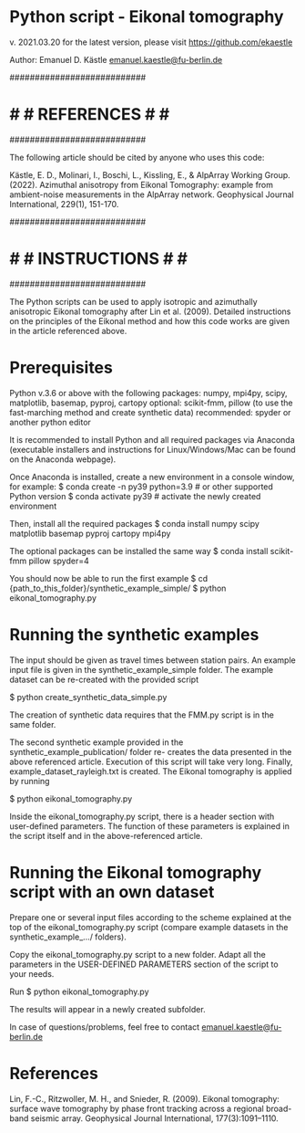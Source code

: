 # Python script - Eikonal tomography

v. 2021.03.20
for the latest version, please visit https://github.com/ekaestle

Author: Emanuel D. Kästle
emanuel.kaestle@fu-berlin.de

###########################
# # # REFERENCES # # # 
###########################

The following article should be cited by anyone who uses this code:

Kästle, E. D., Molinari, I., Boschi, L., Kissling, E., & AlpArray Working Group. (2022).
Azimuthal anisotropy from Eikonal Tomography: example from ambient-noise measurements 
in the AlpArray network. Geophysical Journal International, 229(1), 151-170.


###########################
# # # INSTRUCTIONS # # # 
###########################

The Python scripts can be used to apply isotropic and azimuthally anisotropic Eikonal
tomography after Lin et al. (2009). Detailed instructions on the principles of the
Eikonal method and how this code works are given in the article referenced above.

# Prerequisites
Python v.3.6 or above with the following packages:
numpy, mpi4py, scipy, matplotlib, basemap, pyproj, cartopy
optional: scikit-fmm, pillow (to use the fast-marching method and create synthetic data)
recommended: spyder or another python editor

It is recommended to install Python and all required packages via Anaconda (executable
installers and instructions for Linux/Windows/Mac can be found on the Anaconda webpage).

Once Anaconda is installed, create a new environment in a console window, for example:
$ conda create -n py39 python=3.9   # or other supported Python version
$ conda activate py39 # activate the newly created environment

Then, install all the required packages
$ conda install numpy scipy matplotlib basemap pyproj cartopy mpi4py

The optional packages can be installed the same way
$ conda install scikit-fmm pillow spyder=4

You should now be able to run the first example
$ cd {path_to_this_folder}/synthetic_example_simple/
$ python eikonal_tomography.py

# Running the synthetic examples

The input should be given as travel times between station pairs. An example input
file is given in the synthetic_example_simple folder. The example dataset can be
re-created with the provided script

$ python create_synthetic_data_simple.py

The creation of synthetic data requires that the FMM.py script is in the same folder.

The second synthetic example provided in the synthetic_example_publication/ folder re-
creates the data presented in the above referenced article. Execution of this script will
take very long. Finally, example_dataset_rayleigh.txt is created. The Eikonal tomography
is applied by running

$ python eikonal_tomography.py

Inside the eikonal_tomography.py script, there is a header section with user-defined
parameters. The function of these parameters is explained in the script itself and in
the above-referenced article.

# Running the Eikonal tomography script with an own dataset

Prepare one or several input files according to the scheme explained at the top of the
eikonal_tomography.py script (compare example datasets in the synthetic_example_.../ folders).

Copy the eikonal_tomography.py script to a new folder. Adapt all the parameters in the 
USER-DEFINED PARAMETERS section of the script to your needs.

Run
$ python eikonal_tomography.py

The results will appear in a newly created subfolder.


In case of questions/problems, feel free to contact emanuel.kaestle@fu-berlin.de


# References
Lin, F.-C., Ritzwoller, M. H., and Snieder, R. (2009). Eikonal
tomography: surface wave tomography by phase front tracking
across a regional broad-band seismic array. Geophysical Journal
International, 177(3):1091–1110.

